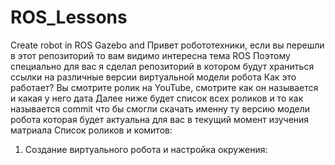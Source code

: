 # ROS_Lessons
Create robot in ROS Gazebo and 
Привет робототехники, если вы перешли в этот репозиторий то вам видимо интересна тема ROS 
Поэтому специально для вас я сделал репозиторий в котором будут храниться ссылки на различные версии виртуальной модели робота 
Как это работает? 
Вы смотрите ролик на YouTube, смотрите как он называется и какая у него дата 
Далее ниже будет список всех роликов и то как называется commit что бы смогли скачать именну ту версию модели робота которая будет актуальна для вас в текущий момент изучения матриала 
Список роликов и комитов:
1. Создание виртуального робота и настройка окружения: 
